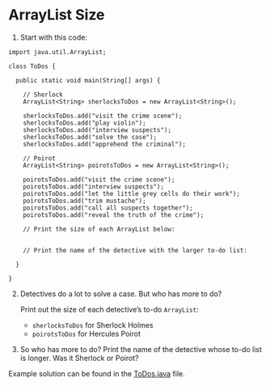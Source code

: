# ArrayList Size

1. Start with this code:

```
import java.util.ArrayList;

class ToDos {
    
  public static void main(String[] args) {
    
    // Sherlock
    ArrayList<String> sherlocksToDos = new ArrayList<String>();
    
    sherlocksToDos.add("visit the crime scene");
    sherlocksToDos.add("play violin");
    sherlocksToDos.add("interview suspects");
    sherlocksToDos.add("solve the case");
    sherlocksToDos.add("apprehend the criminal");
    
    // Poirot
    ArrayList<String> poirotsToDos = new ArrayList<String>();
    
    poirotsToDos.add("visit the crime scene");
    poirotsToDos.add("interview suspects");
    poirotsToDos.add("let the little grey cells do their work");
    poirotsToDos.add("trim mustache");
    poirotsToDos.add("call all suspects together");
    poirotsToDos.add("reveal the truth of the crime");
    
    // Print the size of each ArrayList below:
    
      
    // Print the name of the detective with the larger to-do list:
    
  }
  
}
```

2. Detectives do a lot to solve a case. But who has more to do?

	Print out the size of each detective’s to-do ```ArrayList```:

	- ```sherlocksToDos``` for Sherlock Holmes
	- ```poirotsToDos``` for Hercules Poirot

3. So who has more to do? Print the name of the detective whose to-do list is longer. Was it Sherlock or Poirot?

Example solution can be found in the [ToDos.java](https://github.com/keldavis/Java-Practice/blob/master/Foundations/6.%20ArrayLists/ArrayList%20Size/ToDos.java) file.